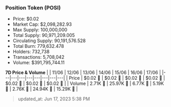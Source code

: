 
  ### Position Token (POSI)
  - Price: $0.02
  - Market Cap: $2,098,282.93
  - Max Supply: 100,000,000
  - Total Supply: 90,971,209.005
  - Circulating Supply: 90,191,576.528
  - Total Burn: 779,632.478
  - Holders: 732,738
  - Transactions: 5,708,042
  - Volume: $391,795,744.11

  **7D Price & Volume**
  | | 11&#x2F;06 | 12&#x2F;06 | 13&#x2F;06 | 14&#x2F;06 | 15&#x2F;06 | 16&#x2F;06 | 17&#x2F;06 |
  |---|---|---|---|---|---|---|---|
  | Price | $0.02 🔻 | $0.02 🔻 | $0.02 🚀 | $0.02 🚀 | $0.02 🔻 | $0.02 🚀 | $0.02 🚀 |
  | Volume | 2.71K 🔻 | 25.97K 🚀 | 6.77K 🔻 | 5.19K 🔻 | 2.76K 🔻 | 24.94K 🚀 | 15.29K 🔻 |

  > updated_at: Jun 17, 2023 5:38 PM
